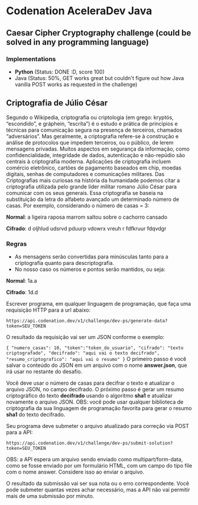 # Codenation AceleraDev Java

## Caesar Cipher Cryptography challenge (could be solved in any programming language)

### Implementations

- <b>Python</b> (Status: DONE :D, score 100)
- Java (Status: 50%, GET works great but couldn't figure out how Java vanilla POST works as requested in the challenge)

## Criptografia de Júlio César

Segundo o Wikipedia, criptografia ou criptologia (em grego: kryptós, “escondido”, e gráphein, “escrita”) é o estudo e prática de princípios e técnicas para comunicação segura na presença de terceiros, chamados “adversários”. Mas geralmente, a criptografia refere-se à construção e análise de protocolos que impedem terceiros, ou o público, de lerem mensagens privadas. Muitos aspectos em segurança da informação, como confidencialidade, integridade de dados, autenticação e não-repúdio são centrais à criptografia moderna. Aplicações de criptografia incluem comércio eletrônico, cartões de pagamento baseados em chip, moedas digitais, senhas de computadores e comunicações militares. Das Criptografias mais curiosas na história da humanidade podemos citar a criptografia utilizada pelo grande líder militar romano Júlio César para comunicar com os seus generais. Essa criptografia se baseia na substituição da letra do alfabeto avançado um determinado número de casas. Por exemplo, considerando o número de casas = 3:

<b>Normal</b>: a ligeira raposa marrom saltou sobre o cachorro cansado

<b>Cifrado</b>: d oljhlud udsrvd pduurp vdowrx vreuh r fdfkruur fdqvdgr

### Regras

- As mensagens serão convertidas para minúsculas tanto para a criptografia quanto para descriptografia.
- No nosso caso os números e pontos serão mantidos, ou seja:

<b>Normal</b>: 1a.a

<b>Cifrado</b>: 1d.d

Escrever programa, em qualquer linguagem de programação, que faça uma requisição HTTP para a url abaixo:

`https://api.codenation.dev/v1/challenge/dev-ps/generate-data?token=SEU_TOKEN`

O resultado da requisição vai ser um JSON conforme o exemplo:

`{
    "numero_casas": 10,
    "token":"token_do_usuario",
    "cifrado": "texto criptografado",
    "decifrado": "aqui vai o texto decifrado",
    "resumo_criptografico": "aqui vai o resumo"
}`
O primeiro passo é você salvar o conteúdo do JSON em um arquivo com o nome <b>answer.json</b>, que irá usar no restante do desafio.

Você deve usar o número de casas para decifrar o texto e atualizar o arquivo JSON, no campo decifrado. O próximo passo é gerar um resumo criptográfico do texto <b>decifrado</b> usando o algoritmo <b>sha1</b> e atualizar novamente o arquivo JSON. OBS: você pode usar qualquer biblioteca de criptografia da sua linguagem de programação favorita para gerar o resumo <b>sha1</b> do texto decifrado.

Seu programa deve submeter o arquivo atualizado para correção via POST para a API:

`https://api.codenation.dev/v1/challenge/dev-ps/submit-solution?token=SEU_TOKEN`

OBS: a API espera um arquivo sendo enviado como multipart/form-data, como se fosse enviado por um formulário HTML, com um campo do tipo file com o nome answer. Considere isso ao enviar o arquivo.

O resultado da submissão vai ser sua nota ou o erro correspondente. Você pode submeter quantas vezes achar necessário, mas a API não vai permitir mais de uma submissão por minuto.
